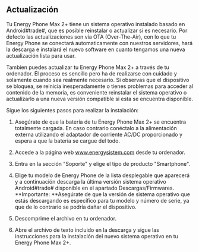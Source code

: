 ## Actualización

Tu Energy Phone Max 2+ tiene un sistema operativo instalado basado en Android\#trade\#, que es posible reinstalar o actualizar si es necesario. Por defecto las actualizaciones son vía OTA \(Over-The-Air\), con lo que tu Energy Phone se conectará automaticamente con nuestros servidores, hará la descarga e instalará el nuevo software en cuanto tengamos una nueva actualización lista para usar.

Tambien puedes actualizar tu Energy Phone Max 2+ a través de tu ordenador. El proceso es sencillo pero ha de realizarse con cuidado y solamente cuando sea realmente necesario. Si observas que el dispositivo se bloquea, se reinicia inesperadamente o tienes problemas para acceder al contenido de la memoria, es conveniente reinstalar el sistema operativo o actualizarlo a una nueva versión compatible si esta se encuentra disponible.

Sigue los siguientes pasos para realizar la instalación:

1. Asegúrate de que la batería de tu Energy Phone Max 2+ se encuentra totalmente cargada. En caso contrario conéctalo a la alimentación externa utilizando el adaptador de corriente AC\/DC proporcionado y espera a que la batería se cargue del todo.

2. Accede a la página web www.energysistem.com desde tu ordenador.

3. Entra en la sección "Soporte" y elige el tipo de producto "Smartphone".

4. Elige tu modelo de Energy Phone de la lista desplegable que aparecerá y a continuación descarga la última versión sistema operativo Android\#trade\# disponible en el apartado Descargas\/Firmwares.
  **Importante: **Asegúrate de que la versión de sistema operativo que estás descargando es específico para tu modelo y número de serie, ya que de lo contrario se podría dañar el dispositivo.

5. Descomprime el archivo en tu ordenador.

6. Abre el archivo de texto incluido en la descarga y sigue las instrucciones para la instalación del nuevo sistema operativo en tu Energy Phone Max 2+.


